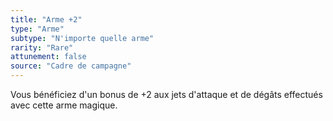 ```yaml
---
title: "Arme +2"
type: "Arme"
subtype: "N'importe quelle arme"
rarity: "Rare"
attunement: false
source: "Cadre de campagne"
---
```

Vous bénéficiez d'un bonus de +2 aux jets d'attaque et de dégâts effectués avec cette arme magique.
